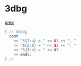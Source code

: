 ﻿# 3dbg
[prev](..\index.md)
```cpp
{ // debug
  cout
    << "${1:a} = " << $1 << ", "
    << "${2:b} = " << $2 << ", "
    << "${3:c} = " << $3
    << endl;
} //
```
